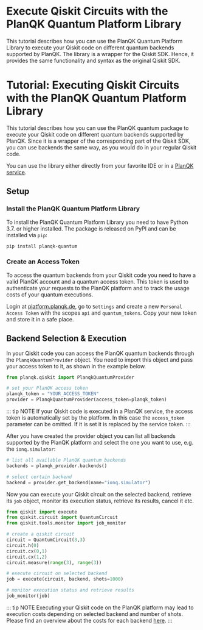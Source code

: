 # Execute Qiskit Circuits with the PlanQK Quantum Platform Library
This tutorial describes how you can use the PlanQK Quantum Platform Library to execute your Qiskit code on different quantum backends supported by PlanQK.
The library is a wrapper for the Qiskit SDK. 
Hence, it provides the same functionality and syntax as the original Qiskit SDK.
# Tutorial: Executing Qiskit Circuits with the PlanQK Quantum Platform Library
This tutorial describes how you can use the PlanQK quantum package to execute your Qiskit code on different quantum backends supported by PlanQK. 
Since it is a wrapper of the corresponding part of the Qiskit SDK, you can use backends the same way, as you would do in your regular Qiskit code.

You can use the library either directly from your favorite IDE or in a [PlanQK service](../docs/service-platform.md).

## Setup

### Install the PlanQK Quantum Platform Library
To install the PlanQK Quantum Platform Library you need to have Python 3.7. or higher installed.
The package is released on PyPI and can be installed via `pip`:

```bash
pip install planqk-quantum
```

### Create an Access Token
To access the quantum backends from your Qiskit code you need to have a valid PlanQK account and a quantum access token.
This token is used to authenticate your requests to the PlanQK platform and to track the usage costs of your quantum executions.

Login at [platform.planqk.de](https://platform.planqk.de), go to `Settings` and create a new `Personal Access Token` with the scopes `api` and `quantum_tokens`.
Copy your new token and store it in a safe place.

## Backend Selection & Execution
In your Qiskit code you can access the PlanQK quantum backends through the `PlanqkQuantumProvider` object.
You need to import this object and pass your access token to it, as shown in the example below.

```python
from planqk.qiskit import PlanqkQuantumProvider

# set your PlanQK access token
planqk_token = "YOUR_ACCESS_TOKEN"
provider = PlanqkQuantumProvider(access_token=planqk_token)
```

::: tip NOTE
If your Qiskit code is executed in a PlanQK service, the access token is automatically set by the platform. 
In this case the `access_token` parameter can be omitted. If it is set it is replaced by the service token. 
:::

After you have created the provider object you can list all backends supported by the PlanQK platform and select the one you want to use, e.g. the `ionq.simulator`:

```python
# list all available PlanQK quantum backends
backends = planqk_provider.backends()

# select certain backend
backend = provider.get_backend(name="ionq.simulator")
```

Now you can execute your Qiskit circuit on the selected backend, retrieve its `job` object, monitor its execution status, retrieve its results, cancel it etc.

```python
from qiskit import execute
from qiskit.circuit import QuantumCircuit
from qiskit.tools.monitor import job_monitor

# create a qiskit circuit
circuit = QuantumCircuit(3,3)
circuit.h(0)
circuit.cx(0,1)
circuit.cx(1,2)
circuit.measure(range(3), range(3))

# execute circuit on selected backend
job = execute(circuit, backend, shots=1000)

# monitor execution status and retrieve results
job_monitor(job)
```

::: tip NOTE
Executing your Qiskit code on the PlanQK platform may lead to execution costs depending on selected backend and number of shots. 
Please find an overview about the costs for each backend [here](../docs/resource-costs.md). 
:::


